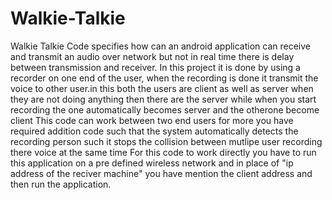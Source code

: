 # Walkie-Talkie
Walkie Talkie 
Code specifies how can an android application can receive and transmit an audio over network but not in real time there is delay between transmission and receiver. In this project it is done by using a recorder on one end of the user, when the recording is done it transmit the voice to  other user.in this both the users are client as well as server when they are not doing anything then there are the server while when you start recording the one automatically becomes server and the otherone  become client
This code can work between two end users for more you have required addition code such that the system automatically detects the recording person such it stops the collision between mutlipe user recording there voice at the same time 
For this code to work directly you have to run this application on a pre defined wireless network and in place of "ip address of the reciver machine" you have mention the client address and then run the application.
